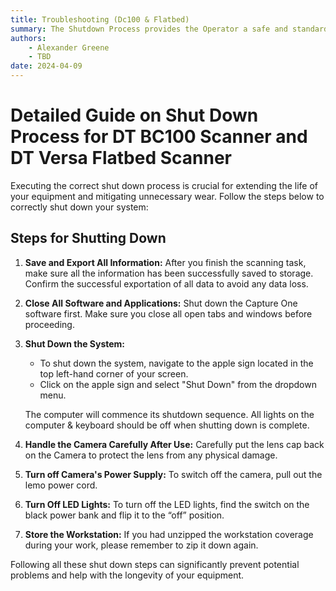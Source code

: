 ```yaml
---
title: Troubleshooting (Dc100 & Flatbed)
summary: The Shutdown Process provides the Operator a safe and standardized way of powe
authors:
    - Alexander Greene
    - TBD
date: 2024-04-09
---
```


# Detailed Guide on Shut Down Process for DT BC100 Scanner and DT Versa Flatbed Scanner

Executing the correct shut down process is crucial for extending the life of your equipment and mitigating unnecessary wear. Follow the steps below to correctly shut down your system:

## Steps for Shutting Down

1. **Save and Export All Information:**
    After you finish the scanning task, make sure all the information has been successfully saved to storage. Confirm the successful exportation of all data to avoid any data loss.

2. **Close All Software and Applications:**
    Shut down the Capture One software first. Make sure you close all open tabs and windows before proceeding.

3. **Shut Down the System:**
    - To shut down the system, navigate to the apple sign located in the top left-hand corner of your screen.
    - Click on the apple sign and select "Shut Down" from the dropdown menu.

    The computer will commence its shutdown sequence. All lights on the computer & keyboard should be off when shutting down is complete.

4. **Handle the Camera Carefully After Use:**
    Carefully put the lens cap back on the Camera to protect the lens from any physical damage.

5. **Turn off Camera's Power Supply:**
    To switch off the camera, pull out the lemo power cord.

6. **Turn Off LED Lights:**
    To turn off the LED lights, find the switch on the black power bank and flip it to the “off” position.

7. **Store the Workstation:**
    If you had unzipped the workstation coverage during your work, please remember to zip it down again.

Following all these shut down steps can significantly prevent potential problems and help with the longevity of your equipment.
